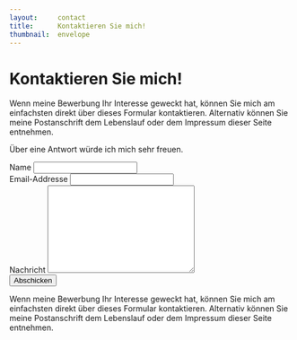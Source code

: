 ```yaml
---
layout:     contact
title:      Kontaktieren Sie mich!
thumbnail:  envelope
---
```


<div class="container-fluid index">
<!--  <div class="row index all-posts">-->
  <div id="contact">

<h1 class="header author-header">Kontaktieren Sie mich!</h1>

<div class="contactContent">
<p class="intro">Wenn meine Bewerbung Ihr Interesse geweckt hat, können Sie mich am einfachsten direkt über dieses Formular kontaktieren. Alternativ können Sie meine Postanschrift dem Lebenslauf oder dem Impressum dieser Seite entnehmen.</p>
<p class="intro">Über eine Antwort würde ich mich sehr freuen.</p>

	
 <div id="search-container">
   <form action="http://formspree.io/annika.hamachers@uni-muenster.de" method="POST">
    <label for="name">Name</label>    
    <input type="text" id="name" name="name" class="full-width"><br>
    <label for="email">Email-Addresse</label>
    <input type="email" id="email" name="_replyto" class="full-width"><br>
    <label for="message">Nachricht</label>
    <textarea name="message" id="message" cols="30" rows="10" class="full-width"></textarea><br>
    <input type="submit" value="Abschicken" class="button">
  </form>
 </div>
<p class="intro">Wenn meine Bewerbung Ihr Interesse geweckt hat, können Sie mich am einfachsten direkt über dieses Formular kontaktieren. Alternativ können Sie meine Postanschrift dem Lebenslauf oder dem Impressum dieser Seite entnehmen.</p>
</div>
</div>
</div>

